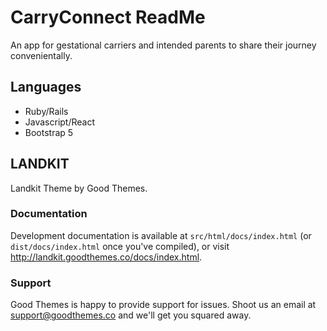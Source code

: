 # CarryConnect ReadMe

An app for gestational carriers and intended parents to share their journey convenientally.

## Languages

- Ruby/Rails
- Javascript/React
- Bootstrap 5


## LANDKIT

Landkit Theme by Good Themes.

### Documentation

Development documentation is available at `src/html/docs/index.html` (or `dist/docs/index.html` once you've compiled), or visit http://landkit.goodthemes.co/docs/index.html.

### Support

Good Themes is happy to provide support for issues. Shoot us an email at support@goodthemes.co and we'll get you squared away.
